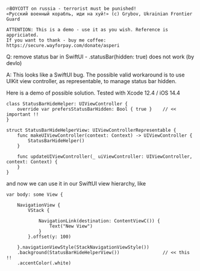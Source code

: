 ```
🔥BOYCOTT on russia - terrorist must be punished!
«Русский военный корабль, иди на хуй!» (c) Grybov, Ukrainian Frontier Guard

ATTENTION: This is a demo - use it as you wish. Reference is appriciated.
If you want to thank - buy me coffee: https://secure.wayforpay.com/donate/asperi
```

Q: remove status bar in SwiftUI - .statusBar(hidden: true) does not work (by devlo)

A: This looks like a SwiftUI bug. The possible valid workaround is to use UIKit view controller, as representable, to manage status bar hidden.

Here is a demo of possible solution. Tested with Xcode 12.4 / iOS 14.4

```
class StatusBarHideHelper: UIViewController {
	override var prefersStatusBarHidden: Bool { true }    // << important !!
}

struct StatusBarHideHelperView: UIViewControllerRepresentable {
	func makeUIViewController(context: Context) -> UIViewController {
		StatusBarHideHelper()
	}
	
	func updateUIViewController(_ uiViewController: UIViewController, context: Context) {
	}
}
```

and now we can use it in our SwiftUI view hierarchy, like

    var body: some View {
           
        NavigationView {
            VStack {

                NavigationLink(destination: ContentViewC()) {
                    Text("New View")
                }  
            }.offset(y: 100)
            
        }.navigationViewStyle(StackNavigationViewStyle())
        .background(StatusBarHideHelperView())                // << this !!
        .accentColor(.white)
